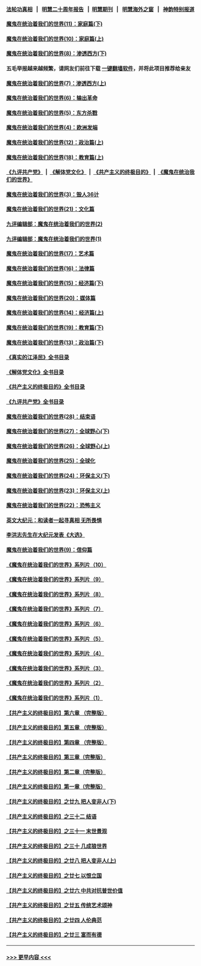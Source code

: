 #### [法轮功真相](https://github.com/gfw-breaker/truth/blob/master/README.md?t=0) &nbsp;&nbsp;|&nbsp;&nbsp; [明慧二十周年报告](https://github.com/gfw-breaker/mh-reports/blob/master/README.md?t=0) &nbsp;&nbsp;|&nbsp;&nbsp;[明慧期刊](https://github.com/gfw-breaker/mh-qikan) &nbsp;&nbsp;|&nbsp;&nbsp; [明慧海外之窗](https://github.com/gfw-breaker/mh-news/blob/master/README.md?t=0) &nbsp;&nbsp;|&nbsp;&nbsp; [神韵特别报道](https://github.com/gfw-breaker/mh-news/blob/master/shenyun.md?t=0)
#### [魔鬼在统治着我们的世界(11)：家庭篇(下)](../pages/nsc422/n10440961.md?t=12151950) 
#### [魔鬼在统治着我们的世界(10)：家庭篇(上)](../pages/nsc422/n10435448.md?t=12151950) 
#### [魔鬼在统治着我们的世界(8)：渗透西方(下)](../pages/nsc422/n10429603.md?t=12151950) 
#### 五毛举报越来越频繁，请网友们前往下载 [一键翻墙软件](https://github.com/gfw-breaker/ssr-accounts)，并将此项目推荐给亲友
#### [魔鬼在统治着我们的世界(7)：渗透西方(上)](../pages/nsc422/n10426013.md?t=12151950) 
#### [魔鬼在统治着我们的世界(6)：输出革命](../pages/nsc422/n10421536.md?t=12151950) 
#### [魔鬼在统治着我们的世界(5)：东方杀戮](../pages/nsc422/n10417707.md?t=12151950) 
#### [魔鬼在统治着我们的世界(4)：欧洲发端](../pages/nsc422/n10414890.md?t=12151950) 
#### [魔鬼在统治着我们的世界(12)：政治篇(上)](../pages/nsc422/n10444576.md?t=12151950) 
#### [魔鬼在统治着我们的世界(18)：教育篇(上)](../pages/nsc422/n10526970.md?t=12151950) 
#### [《九评共产党》](https://github.com/begood0513/9ping.md/blob/master/README.md) &nbsp;|&nbsp; [《解体党文化》](../../../../jtdwh.md/blob/master/README.md)  &nbsp;|&nbsp; [《共产主义的终极目的》](../../../../gczydzjmd.md/blob/master/README.md) &nbsp;|&nbsp; [《魔鬼在统治我们的世界》](../../../../mgztzwmdsj.md/blob/master/README.md) 
#### [魔鬼在统治着我们的世界(3)：毁人36计](../pages/nsc422/n10411583.md?t=12151950) 
#### [魔鬼在统治着我们的世界(21)：文化篇](../pages/nsc422/n10597706.md?t=12151950) 
#### [九评编辑部：魔鬼在统治着我们的世界(2)](../pages/nsc422/n10410036.md?t=12151950) 
#### [九评编辑部：魔鬼在统治着我们的世界(1)](../pages/nsc422/n10406825.md?t=12151950) 
#### [魔鬼在统治着我们的世界(17)：艺术篇](../pages/nsc422/n10499093.md?t=12151950) 
#### [魔鬼在统治着我们的世界(16)：法律篇](../pages/nsc422/n10485969.md?t=12151950) 
#### [魔鬼在统治着我们的世界(15)：经济篇(下)](../pages/nsc422/n10469975.md?t=12151950) 
#### [魔鬼在统治着我们的世界(20)：媒体篇](../pages/nsc422/n10586579.md?t=12151950) 
#### [魔鬼在统治着我们的世界(14)：经济篇(上)](../pages/nsc422/n10457370.md?t=12151950) 
#### [魔鬼在统治着我们的世界(19)：教育篇(下)](../pages/nsc422/n10564808.md?t=12151950) 
#### [魔鬼在统治着我们的世界(13)：政治篇(下)](../pages/nsc422/n10448270.md?t=12151950) 
#### [《真实的江泽民》全书目录](../pages/nsc422/n13721399.md?t=12151950) 
#### [《解体党文化》全书目录](../pages/nsc422/n13721157.md?t=12151950) 
#### [《共产主义的终极目的》全书目录](../pages/nsc422/n13721048.md?t=12151950) 
#### [《九评共产党》全书目录](../pages/nsc422/n13708085.md?t=12151950) 
#### [魔鬼在统治着我们的世界(28)：结束语](../pages/nsc422/n10936246.md?t=12151950) 
#### [魔鬼在统治着我们的世界(27)：全球野心(下)](../pages/nsc422/n10928319.md?t=12151950) 
#### [魔鬼在统治着我们的世界(26)：全球野心(上)](../pages/nsc422/n10900318.md?t=12151950) 
#### [魔鬼在统治着我们的世界(25)：全球化](../pages/nsc422/n10788205.md?t=12151950) 
#### [魔鬼在统治着我们的世界(24)：环保主义(下)](../pages/nsc422/n10695307.md?t=12151950) 
#### [魔鬼在统治着我们的世界(23)：环保主义(上)](../pages/nsc422/n10688613.md?t=12151950) 
#### [魔鬼在统治着我们的世界(22)：恐怖主义](../pages/nsc422/n10614727.md?t=12151950) 
#### [英文大纪元：和读者一起寻真相 无所畏惧](../pages/nsc422/n12542027.md?t=12151950) 
#### [李洪志先生在大纪元发表《大选》](../pages/nsc422/n12534746.md?t=12151950) 
#### [魔鬼在统治着我们的世界(9)：信仰篇](../pages/nsc422/n10432159.md?t=12151950) 
#### [《魔鬼在统治着我们的世界》系列片（10）](../pages/nsc422/n12292670.md?t=12151950) 
#### [《魔鬼在统治着我们的世界》系列片（9）](../pages/nsc422/n12290859.md?t=12151950) 
#### [《魔鬼在统治着我们的世界》系列片（8）](../pages/nsc422/n12287445.md?t=12151950) 
#### [《魔鬼在统治着我们的世界》系列片（7）](../pages/nsc422/n12283425.md?t=12151950) 
#### [《魔鬼在统治着我们的世界》系列片（6）](../pages/nsc422/n12282314.md?t=12151950) 
#### [《魔鬼在统治着我们的世界》系列片（5）](../pages/nsc422/n12281419.md?t=12151950) 
#### [《魔鬼在统治着我们的世界》系列片（4）](../pages/nsc422/n12274024.md?t=12151950) 
#### [《魔鬼在统治着我们的世界》系列片（3）](../pages/nsc422/n12271322.md?t=12151950) 
#### [《魔鬼在统治着我们的世界》系列片（2）](../pages/nsc422/n12269049.md?t=12151950) 
#### [《魔鬼在统治着我们的世界》系列片（1）](../pages/nsc422/n12267575.md?t=12151950) 
#### [【共产主义的终极目的】第六章 （完整版）](../pages/nsc422/n11428913.md?t=12151950) 
#### [【共产主义的终极目的】第五章 （完整版）](../pages/nsc422/n11428912.md?t=12151950) 
#### [【共产主义的终极目的】第四章 （完整版）](../pages/nsc422/n11428907.md?t=12151950) 
#### [【共产主义的终极目的】第三章（完整版）](../pages/nsc422/n11428848.md?t=12151950) 
#### [【共产主义的终极目的】第二章（完整版）](../pages/nsc422/n11428831.md?t=12151950) 
#### [【共产主义的终极目的】第一章（完整版）](../pages/nsc422/n11417651.md?t=12151950) 
#### [【共产主义的终极目的】之廿九 把人变非人(下)](../pages/nsc422/n11344140.md?t=12151950) 
#### [【共产主义的终极目的】之三十二 结语](../pages/nsc422/n11360535.md?t=12151950) 
#### [【共产主义的终极目的】之三十一 末世景观](../pages/nsc422/n11351129.md?t=12151950) 
#### [【共产主义的终极目的】之三十 几成狼世界](../pages/nsc422/n11348280.md?t=12151950) 
#### [【共产主义的终极目的】之廿八 把人变非人(上)](../pages/nsc422/n11340492.md?t=12151950) 
#### [【共产主义的终极目的】之廿七 以恨立国](../pages/nsc422/n11336944.md?t=12151950) 
#### [【共产主义的终极目的】之廿六 中共对抗普世价值](../pages/nsc422/n11324785.md?t=12151950) 
#### [【共产主义的终极目的】之廿五 传统艺术颂神](../pages/nsc422/n11296396.md?t=12151950) 
#### [【共产主义的终极目的】之廿四 人伦典范](../pages/nsc422/n11296397.md?t=12151950) 
#### [【共产主义的终极目的】之廿三 富而有德](../pages/nsc422/n11283598.md?t=12151950) 

----
#### [ >>> 更早内容 <<< ](../indexes/nsc422-earlier.md)
